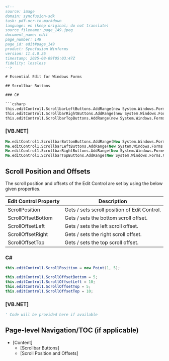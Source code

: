 ```html
<!-- 
source: image
domain: syncfusion-sdk
task: pdf-ocr-to-markdown
language: en (keep original; do not translate)
source_filename: page_149.jpeg
document_name: edit
page_number: 149
page_id: edit#page_149
product: Syncfusion Winforms
version: 11.4.0.26
timestamp: 2025-08-09T05:03:47Z
fidelity: lossless
-->

# Essential Edit for Windows Forms

## Scrollbar Buttons

### C#

```csharp
this.editControl1.ScrollbarLeftButtons.AddRange(new System.Windows.Forms.Control[] { this.scrollBarButton2 });
this.editControl1.ScrollbarRightButtons.AddRange(new System.Windows.Forms.Control[] { this.scrollBarButton3 });
this.editControl1.ScrollbarTopButtons.AddRange(new System.Windows.Forms.Control[] { this.scrollBarButton4 });
```

### [VB.NET]

```vb
Me.editControl1.ScrollbarBottomButtons.AddRange(New System.Windows.Forms.Control() { Me.scrollBarButton1 })
Me.editControl1.ScrollbarLeftButtons.AddRange(New System.Windows.Forms.Control() { Me.scrollBarButton2 })
Me.editControl1.ScrollbarRightButtons.AddRange(New System.Windows.Forms.Control() { Me.scrollBarButton3 })
Me.editControl1.ScrollbarTopButtons.AddRange(New System.Windows.Forms.Control() { Me.scrollBarButton4 })
```

## Scroll Position and Offsets

The scroll position and offsets of the Edit Control are set by using the below given properties.

| Edit Control Property      | Description                       |
|---------------------------|------------------------------------|
| ScrollPosition            | Gets / sets scroll position of Edit Control. |
| ScrollOffsetBottom        | Gets / sets the bottom scroll offset. |
| ScrollOffsetLeft          | Gets / sets the left scroll offset. |
| ScrollOffsetRight         | Gets / sets the right scroll offset. |
| ScrollOffsetTop           | Gets / sets the top scroll offset. |

### C#

```csharp
this.editControl1.ScrollPosition = new Point(1, 5);

this.editControl1.ScrollOffsetBottom = 5;
this.editControl1.ScrollOffsetLeft = 10;
this.editControl1.ScrollOffsetTop = 5;
this.editControl1.ScrollOffsetTop = 10;
```

### [VB.NET]

```vb
' Code will be provided here if available
```

## Page-level Navigation/TOC (if applicable)
- [Content]
  - [Scrollbar Buttons]
  - [Scroll Position and Offsets]

<!-- tags: [Windows Forms, Edit Control, Scrollbar Buttons, Scroll Position, Offsets] keywords: [scroll position, scroll offset, edit control, Windows Forms, Syncfusion] -->
```